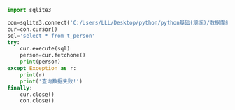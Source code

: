 
<BlogInfo id="714" title="5.操作sqlite数据库查询一条数据" author="白日梦想猿" pv=0 read_times=0 pre_cost_time="0分15秒" category="数据库编程" tag_list="['数据库编程']" create_time="2020.07.09 14:36:21" update_time="2020.07.09 14:38:29" />

```python
import sqlite3

con=sqlite3.connect('C:/Users/LLL/Desktop/python/python基础(演练)/数据库编程/SQLite3数据库/demo1.db')
cur=con.cursor()
sql='select * from t_person'
try:
    cur.execute(sql)
    person=cur.fetchone()
    print(person)
except Exception as r:
    print(r)
    print('查询数据失败!')
finally:
    cur.close()
    con.close()
```
